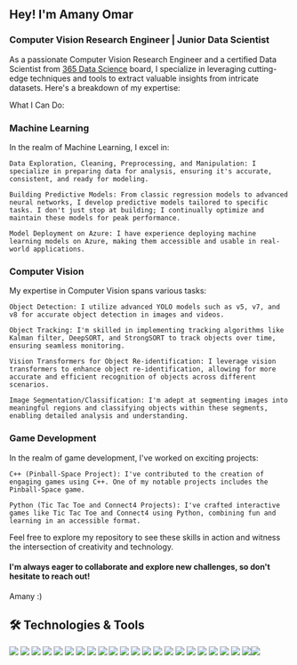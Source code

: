 
## Hey! I'm Amany Omar
### Computer Vision Research Engineer | Junior Data Scientist 
As a passionate Computer Vision Research Engineer and a certified Data Scientist from [365 Data Science](https://learn.365datascience.com/c/8e3dc08eac/) board, 
I specialize in leveraging cutting-edge techniques and tools to extract valuable insights from intricate datasets. Here's a breakdown of my expertise:

What I Can Do:

### Machine Learning

In the realm of Machine Learning, I excel in:

    Data Exploration, Cleaning, Preprocessing, and Manipulation: I specialize in preparing data for analysis, ensuring it's accurate, consistent, and ready for modeling.

    Building Predictive Models: From classic regression models to advanced neural networks, I develop predictive models tailored to specific tasks. I don't just stop at building; I continually optimize and maintain these models for peak performance.

    Model Deployment on Azure: I have experience deploying machine learning models on Azure, making them accessible and usable in real-world applications.

### Computer Vision

My expertise in Computer Vision spans various tasks:

    Object Detection: I utilize advanced YOLO models such as v5, v7, and v8 for accurate object detection in images and videos.

    Object Tracking: I'm skilled in implementing tracking algorithms like Kalman filter, DeepSORT, and StrongSORT to track objects over time, ensuring seamless monitoring.

    Vision Transformers for Object Re-identification: I leverage vision transformers to enhance object re-identification, allowing for more accurate and efficient recognition of objects across different scenarios.

    Image Segmentation/Classification: I'm adept at segmenting images into meaningful regions and classifying objects within these segments, enabling detailed analysis and understanding.

### Game Development

In the realm of game development, I've worked on exciting projects:

    C++ (Pinball-Space Project): I've contributed to the creation of engaging games using C++. One of my notable projects includes the Pinball-Space game.

    Python (Tic Tac Toe and Connect4 Projects): I've crafted interactive games like Tic Tac Toe and Connect4 using Python, combining fun and learning in an accessible format.


Feel free to explore my repository to see these skills in action and witness the intersection of creativity and technology. 

#### I'm always eager to collaborate and explore new challenges, so don't hesitate to reach out!
Amany :)


## 🛠️ Technologies & Tools 
![](https://img.shields.io/badge/Code-Python-informational?style=flat&logo=<>&logoColor=white&color=2bbc8a)
![](https://img.shields.io/badge/Code-C++-informational?style=flat&logo=<>&logoColor=white&color=2bbc8a)
![](https://img.shields.io/badge/Code-C_sharp-informational?style=flat&logo=<>&logoColor=white&color=2bbc8a)
![](https://img.shields.io/badge/Code-SQL-informational?style=flat&logo=<>&logoColor=white&color=2bbc8a)
![](https://img.shields.io/badge/Code-JavaScript-informational?style=flat&logo=<>&logoColor=white&color=2bbc8a)
![](https://img.shields.io/badge/Tool-Tableau-informational?style=flat&logo=<>&logoColor=white&color=2bbc8a)
![](https://img.shields.io/badge/Tool-Excel-informational?style=flat&logo=<>&logoColor=white&color=2bbc8a)
![](https://img.shields.io/badge/Tool-MATLAB-informational?style=flat&logo=<>&logoColor=white&color=2bbc8a)
![](https://img.shields.io/badge/Tool-Git-informational?style=flat&logo=<>&logoColor=white&color=2bbc8a)
![](https://img.shields.io/badge/Lib-SkLearn-informational?style=flat&logo=<>&logoColor=white&color=2bbc8a)
![](https://img.shields.io/badge/Lib-TensorFlow-informational?style=flat&logo=<>&logoColor=white&color=2bbc8a)
![](https://img.shields.io/badge/Lib-Keras-informational?style=flat&logo=<>&logoColor=white&color=2bbc8a)
![](https://img.shields.io/badge/Lib-Spacy-informational?style=flat&logo=<>&logoColor=white&color=2bbc8a)
![](https://img.shields.io/badge/Lib-NLTK-informational?style=flat&logo=<>&logoColor=white&color=2bbc8a)
![](https://img.shields.io/badge/Lib-OpenCV-informational?style=flat&logo=<>&logoColor=white&color=2bbc8a)
![](https://img.shields.io/badge/Lib-Hugging_Face-informational?style=flat&logo=<>&logoColor=white&color=2bbc8a)
![](https://img.shields.io/badge/Lib-Matplotlib-informational?style=flat&logo=<>&logoColor=white&color=2bbc8a)
![](https://img.shields.io/badge/Lib-ggplot2-informational?style=flat&logo=<>&logoColor=white&color=2bbc8a)
![](https://img.shields.io/badge/Lib-PyGame-informational?style=flat&logo=<>&logoColor=white&color=2bbc8a)
![](https://img.shields.io/badge/Lib-Pandas-informational?style=flat&logo=<>&logoColor=white&color=2bbc8a)
![](https://img.shields.io/badge/Lib-NumPy-informational?style=flat&logo=<>&logoColor=white&color=2bbc8a)
![](https://img.shields.io/badge/Lib-Java-informational?style=flat&logo=<>&logoColor=white&color=2bbc8a)![](https://img.shields.io/badge/Lib-SymPy-informational?style=flat&logo=<>&logoColor=white&color=2bbc8a)





